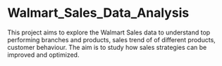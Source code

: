 # Walmart_Sales_Data_Analysis
This project aims to explore the Walmart Sales data to understand top performing branches and products, sales trend of of different products, customer behaviour. The aim is to study how sales strategies can be improved and optimized. 
